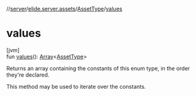 //[server](../../../index.md)/[elide.server.assets](../index.md)/[AssetType](index.md)/[values](values.md)

# values

[jvm]\
fun [values](values.md)(): [Array](https://kotlinlang.org/api/latest/jvm/stdlib/kotlin/-array/index.html)&lt;[AssetType](index.md)&gt;

Returns an array containing the constants of this enum type, in the order they're declared.

This method may be used to iterate over the constants.
